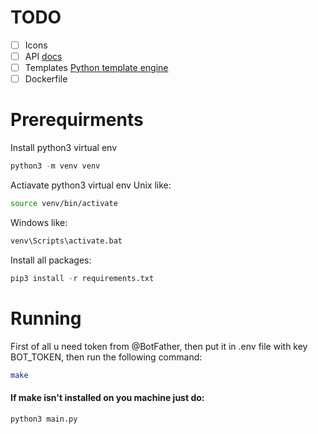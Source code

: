 # TODO
- [ ] Icons
- [ ] API [docs](https://developer.accuweather.com)
- [ ] Templates [Python template engine](https://www.makotemplates.org)
- [ ] Dockerfile

# Prerequirments
Install python3 virtual env 
```python
python3 -m venv venv
```

Actiavate python3 virtual env
Unix like:
```bash
source venv/bin/activate   
```

Windows like:
```bash
venv\Scripts\activate.bat
```

Install all packages:
```python
pip3 install -r requirements.txt
```

# Running
First of all u need token from @BotFather, then put it in .env file with key BOT_TOKEN, then run the following command:
```bash
make 
```

#### If make isn't installed on you machine just do:
```python 
python3 main.py
```
